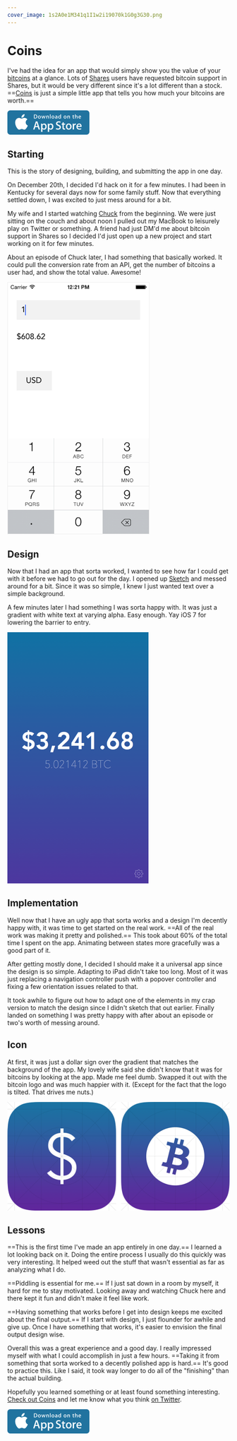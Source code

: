 ```yaml
---
cover_image: 1s2A0e1M341q1I1w2i19070k1G0g3G30.png
---
```


# Coins

I've had the idea for an app that would simply show you the value of your [bitcoins](http://en.wikipedia.org/wiki/Bitcoin) at a glance. Lots of [Shares](http://getsharesapp.com) users have requested bitcoin support in Shares, but it would be very different since it's a lot different than a stock. ==[Coins](http://getcoinsapp.com) is just a simple little app that tells you how much your bitcoins are worth.==

<a href="https://itunes.apple.com/app/id787299853" class="app-store" rel="external nofollow"><img src="coins-app-store.svg" width="186" height="55" alt="Download on the App Store"></a>


## Starting

This is the story of designing, building, and submitting the app in one day.

On December 20th, I decided I'd hack on it for a few minutes. I had been in Kentucky for several days now for some family stuff. Now that everything settled down, I was excited to just mess around for a bit.

My wife and I started watching [Chuck](http://en.wikipedia.org/wiki/Chuck_(TV_series)) from the beginning. We were just sitting on the couch and about noon I pulled out my MacBook to leisurely play on Twitter or something. A friend had just DM'd me about bitcoin support in Shares so I decided I'd just open up a new project and start working on it for few minutes.

About an episode of Chuck later, I had something that basically worked. It could pull the conversion rate from an API, get the number of bitcoins a user had, and show the total value. Awesome!

<img src="1q2Q332u3G3Z2I0A2Q2v1s1h2y2X1v3F.png" alt="Sorta working" width="320" style="border:1px solid #eee">

## Design

Now that I had an app that sorta worked, I wanted to see how far I could get with it before we had to go out for the day. I opened up [Sketch](http://www.bohemiancoding.com/sketch/) and messed around for a bit. Since it was so simple, I knew I just wanted text over a simple background.

A few minutes later I had something I was sorta happy with. It was just a gradient with white text at varying alpha. Easy enough. Yay iOS 7 for lowering the barrier to entry.

<img src="2m010H18463L3b3f0o1A3r31160F1j1P.png" alt="Rough Design" width="320">

## Implementation

Well now that I have an ugly app that sorta works and a design I'm decently happy with, it was time to get started on the real work. ==All of the real work was making it pretty and polished.== This took about 60% of the total time I spent on the app. Animating between states more gracefully was a good part of it.

After getting mostly done, I decided I should make it a universal app since the design is so simple. Adapting to iPad didn't take too long. Most of it was just replacing a navigation controller push with a popover controller and fixing a few orientation issues related to that.

It took awhile to figure out how to adapt one of the elements in my crap version to match the design since I didn't sketch that out earlier. Finally landed on something I was pretty happy with after about an episode or two's worth of messing around.

## Icon

At first, it was just a dollar sign over the gradient that matches the background of the app. My lovely wife said she didn't know that it was for bitcoins by looking at the app. Made me feel dumb. Swapped it out with the bitcoin logo and was much happier with it. (Except for the fact that the logo is tilted. That drives me nuts.)

![Icons](2n2O3f2L3d2I3S2W1i1K1g2f381O0a15.png)

## Lessons

==This is the first time I've made an app entirely in one day.== I learned a lot looking back on it. Doing the entire process I usually do this quickly was very interesting. It helped weed out the stuff that wasn't essential as far as analyzing what I do.

==Piddling is essential for me.== If I just sat down in a room by myself, it hard for me to stay motivated. Looking away and watching Chuck here and there kept it fun and didn't make it feel like work.

==Having something that works before I get into design keeps me excited about the final output.== If I start with design, I just flounder for awhile and give up. Once I have something that works, it's easier to envision the final output design wise.

Overall this was a great experience and a good day. I really impressed myself with what I could accomplish in just a few hours. ==Taking it from something that sorta worked to a decently polished app is hard.== It's good to practice this. Like I said, it took way longer to do all of the "finishing" than the actual building.

Hopefully you learned something or at least found something interesting. [Check out Coins](https://itunes.apple.com/app/id787299853) and let me know what you think [on Twitter](https://twitter.com/soffes).

<a href="https://itunes.apple.com/app/id787299853" class="app-store" rel="external nofollow"><img src="coins-app-store.svg" width="186" height="55" alt="Download on the App Store"></a>
